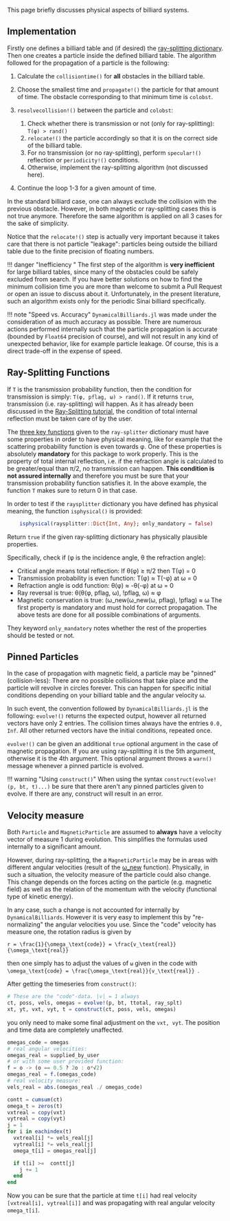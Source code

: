 This page briefly discusses physical aspects of billiard systems.

## Implementation
Firstly one defines a billiard table and (if desired) the [ray-splitting dictionary](/tutorials/ray-splitting/#ray-splitter-dictionary). Then one creates a particle inside the defined billiard table. The algorithm followed for the propagation of a particle is the following:

1. Calculate the `collisiontime()` for **all** obstacles in the billiard table.
2. Choose the smallest time and `propagate!()` the particle for that amount of time. The obstacle corresponding to that minimum time is `colobst`.
3. `resolvecollision!()` between the particle and `colobst`:
    1. Check whether there is transmission or not (only for ray-splitting): `T(φ) > rand()`
    1. `relocate!()` the particle accordingly so that it is on the correct side of the billiard table.
    2. For no transmission (or no ray-splitting), perform `specular!()` reflection or `periodicity!()` conditions.
    3. Otherwise, implement the ray-splitting algorithm (not discussed here).  

5. Continue the loop 1-3 for a given amount of time.

In the standard billiard case, one can always exclude the collision with the previous obstacle. However, in both magnetic or ray-splitting cases this is not true anymore. Therefore the same algorithm is applied on all 3 cases for the sake of simplicity.

Notice that the `relocate!()` step is actually very important because it takes care that there is not particle "leakage": particles being outside the billiard table due to the finite precision of floating numbers.

!!! danger "Inefficiency "
    The first step of the algorithm is **very inefficient** for large billiard tables, since many of the obstacles could be safely excluded from search. If you have better solutions on how to find the minimum collision time you are more than welcome to submit a Pull Request or open an issue to discuss about it. Unfortunately, in the present literature,
    such an algorithm exists only for the periodic Sinai billiard specifically.

!!! note "Speed vs. Accuracy"
    `DynamicalBilliards.jl` was made under the consideration of as much accuracy as possible.
    There are numerous actions performed internally such that
    the particle propagation is accurate (bounded by `Float64` precision of course), and will not result in any kind of unexpected behavior,
    like for example particle leakage.
    Of course, this is a direct trade-off in the expense of speed.

## Ray-Splitting Functions
If `T` is the transmission probability function, then the condition for transmission is simply: `T(φ, pflag, ω) > rand()`. If it returns `true`, transmission (i.e. ray-splitting) will happen. As it has already been discussed in the [Ray-Splitting tutorial](/tutorials/ray-splitting), the condition of total internal reflection must be taken care of by the user.

The [three key functions](/tutorials/ray-splitting/#ray-splitting-functions) given to the `ray-splitter` dictionary must have some properties in order to have physical meaning, like for example that the scattering probability function is even towards φ. One of these properties is absolutely **mandatory** for this package to work properly. This is the property of total internal reflection, i.e. if the refraction angle is calculated to be greater/equal than π/2, no transmission can happen. **This condition is not assured internally** and therefore you must be sure that your transmission probability function satisfies it. In the above example, the function `T` makes sure to return 0 in that case.

In order to test if the `raysplitter` dictionary you have defined has physical meaning, the function `isphysical()` is provided:

```julia
    isphysical(raysplitter::Dict{Int, Any}; only_mandatory = false)
```
Return `true` if the given ray-splitting dictionary has physically plausible properties.

Specifically, check if (φ is the incidence angle, θ the refraction angle):
* Critical angle means total reflection: If θ(φ) ≥ π/2 then T(φ) = 0
* Transmission probability is even function: T(φ) ≈ T(-φ) at ω = 0
* Refraction angle is odd function: θ(φ) ≈ -θ(-φ) at ω = 0
* Ray reversal is true: θ(θ(φ, pflag, ω), !pflag, ω) ≈ φ
* Magnetic conservation is true: (ω_new(ω_new(ω, pflag), !pflag) ≈ ω
The first property is mandatory and must hold for correct propagation.
The above tests are done for all possible combinations of arguments.

They keyword `only_mandatory` notes whether the rest of
the properties should be tested or not.

## Pinned Particles
In the case of propagation with magnetic field, a particle may be "pinned" (collision-less):
There are no possible collisions that take place and the particle will revolve in circles
forever. This can happen for specific initial conditions depending on your billiard table
and the angular velocity ω.

In such event, the convention followed by `DynamicalBilliards.jl` is the following:
`evolve!()` returns the expected output, however all returned vectors have only 2
entries. The collision times always have the entries `0.0, Inf`. All other returned
vectors have the initial conditions, repeated once.

`evolve!()` can be given an additional `true` optional argument in the case
of magnetic propagation. If you are using ray-splitting it is the 5th argument, otherwise it is the 4th argument. This optional argument throws a `warn()` message whenever a pinned particle is
evolved.

!!! warning "Using `construct()`"
    When using the syntax `construct(evolve!(p, bt, t)...)` be sure that there
    aren't any pinned particles given to evolve. If there are any,
    construct will result in an error.


## Velocity measure

Both `Particle` and `MagneticParticle` are assumed to **always** have a velocity vector of measure 1 during evolution. This simplifies the formulas used internally to a significant amount.

However, during ray-splitting, the a `MagneticParticle` may be in areas with different angular velocities (result of the [ω_new](/tutorials/ray-splitting/#ray-splitting-functions) function). Physically, in such a situation, the velocity measure of the particle could also change. This change depends on the forces acting on the particle (e.g. magnetic field) as well as the relation of the momentum with the velocity (functional type of kinetic energy).

In any case, such a change is not accounted for internally by `DynamicalBilliards`. However it is very easy to implement this by "re-normalizing" the angular velocities you use. Since the "code" velocity has measure one, the rotation radius is given by

`` r = \frac{1}{\omega_\text{code}} = \frac{v_\text{real}}{\omega_\text{real}} ``

then one simply has to adjust the values of `ω` given in the code with ``\omega_\text{code} = \frac{\omega_\text{real}}{v_\text{real}} ``.

After getting the timeseries from `construct()`:
```julia
# These are the "code"-data. |v| = 1 always
ct, poss, vels, omegas = evolve!(p, bt, ttotal, ray_splt)
xt, yt, vxt, vyt, t = construct(ct, poss, vels, omegas)
```
you only need to make some final adjustment on the `vxt, vyt`. The position and time data
are completely unaffected.

```julia
omegas_code = omegas
# real angular velocities:
omegas_real = supplied_by_user
# or with some user provided function:
f = o -> (o == 0.5 ? 2o : o*√2)
omegas_real = f.(omegas_code)
# real velocity measure:
vels_real = abs.(omegas_real ./ omegas_code)

contt = cumsum(ct)
omega_t = zeros(t)
vxtreal = copy(vxt)
vytreal = copy(vyt)
j = 1
for i in eachindex(t)
  vxtreal[i] *= vels_real[j]
  vytreal[i] *= vels_real[j]
  omega_t[i] = omegas_real[j]

  if t[i] >=  contt[j]
    j += 1
  end
end
```
Now you can be sure that the particle at time `t[i]` had real velocity `[vxtreal[i], vytreal[i]]` and was propagating with real angular velocity `omega_t[i]`.
